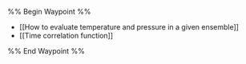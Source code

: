 %% Begin Waypoint %%
- [[How to evaluate temperature and pressure in a given ensemble]]
- [[Time correlation function]]

%% End Waypoint %%
